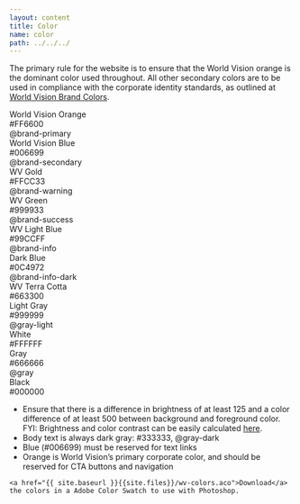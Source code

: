 ```yaml
---
layout: content
title: Color
name: color
path: ../../../
---
```

The primary rule for the website is to ensure that the World Vision orange is the dominant color used throughout. All other secondary colors are to be used in compliance with the corporate identity standards, as outlined at [World Vision Brand Colors](http://worldvisionbrand.org/visuals/color/).

<div class="colors">
  <div class="row">
    <div class="col-md-12 orange">
      World Vision Orange<br>
      #FF6600<br>
      @brand-primary
    </div>
  </div>
  <div class="row">
    <div class="col-md-12 blue">
      World Vision Blue<br>
      #006699<br>
      @brand-secondary
    </div>
  </div>
  <div class="row">
    <div class="col-md-2 gold">
      WV Gold<br>
      #FFCC33<br>
      @brand-warning
    </div>
    <div class="col-md-2 green">
      WV Green<br>
      #999933<br>
      @brand-success
    </div>
    <div class="col-md-2 light-blue">
      WV Light Blue<br>
      #99CCFF<br>
      @brand-info
    </div>
    <div class="col-md-2 dark-blue">
      Dark Blue<br>
      #0C4972<br>
      @brand-info-dark
    </div>
    <div class="col-md-2 terra-cotta">
      WV Terra Cotta<br>
      #663300
    </div>
    <div class="col-md-2 warm-gray">
      Light Gray<br>
      #999999<br>
      @gray-light
    </div>
  </div>
  <div class="row">
    <div class="col-md-4 white">
      White<br>
      #FFFFFF
    </div>
    <div class="col-md-4 dark-gray">
      Gray<br>
      #666666<br>
      @gray
    </div>
    <div class="col-md-4 black">
      Black<br>
      #000000
    </div>
  </div>
</div>
<div class="row">
  <div class="col-xs-12">
    <ul>
      <li>
        Ensure that there is a difference in brightness of at least 125 and a color difference of at least 500 between background and foreground color. <br />
        <span class="label label-info">FYI:</span> Brightness and color contrast can be easily calculated <a href="http://www.snook.ca/technical/colour_contrast/colour.html">here</a>.
      </li>
      <li>
        Body text is always dark gray: #333333, @gray-dark
      </li>
      <li>
        Blue (#006699) must be reserved for text links
      </li>
      <li>
        Orange is World Vision’s primary corporate color, and should be reserved for CTA buttons and navigation
      </li>
    </ul>

    <a href="{{ site.baseurl }}{{site.files}}/wv-colors.aco">Download</a> the colors in a Adobe Color Swatch to use with Photoshop.

  </div>
</div>